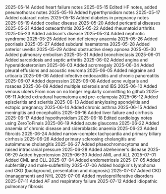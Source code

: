 2025-05-14 Added heart failure notes
2025-05-15 Edited HF notes, added pneumothorax notes
2025-05-16 Added hyperthyroidism notes
2025-05-17 Added cataract notes
2025-05-18 Added diabetes in pregnancy notes
2025-05-19 Added coeliac disease
2025-05-20 Added pericardial diseases
2025-05-21 Added osteoarthritis
2025-05-22 Added rheumatoid arthritis
2025-05-23 Added addison's disease
2025-05-24 Added nephrotic syndrome
2025-05-25 Added iron deficiency anaemia
2025-05-26 Added psoriasis
2025-05-27 Added subdural haematoma
2025-05-28 Added anterior uveitis
2025-05-29 Added obstructive sleep apnoea
2025-05-30 Added pulmonary embolism
2025-05-31 Added bronchiectasis
2025-06-01 Added sarcoidosis and septic arthritis
2025-06-02 Added angina and hyperaldosteronism
2025-06-03 Added acromegaly
2025-06-04 Added pleural effusions and acoustic neuroma
2025-06-05 Added migraine and urticaria
2025-06-06 Added infective endocarditis and chronic pancreatitis
2025-06-07 Added depression
2025-06-08 Added acne vulgaris and rosacea
2025-06-09 Added multiple sclerosis and IBS
2025-06-10 Added venous ulcers 
From now on no longer regularly committing to github
2025-06-11 Added extradural haematoma and pre-eclampsia
2025-06-12 Added episcleritis and scleritis
2025-06-13 Added ankylosing spondylitis and ectopic pregnancy
2025-06-14 Added chronic asthma
2025-06-15 Added meningitis and encephalitis
2025-06-16 Added liver failure and cirrhosis
2025-06-17 Added hypothyroidism
2025-06-18 Edited cardiology notes using ZeroToFinals
2025-06-19 Added acute glaucoma
2025-06-22 Added anaemia of chronic disease and sideroblastic anaemia
2025-06-23 Added fibroids
2025-06-24 Added narrow-complex tachycardia and primary biliary cirrhosis
2025-06-26 Added primary sclerosing cholangitis and autoimmune cholangitis
2025-06-27 Added phaeochromocytoma and raised intracranial pressure
2025-06-28 Added alzeheimer's disease
2025-06-29 Added hypertension
2025-06-30 Added AML and ALL
2025-07-01 Added CML and CLL
2025-07-04 Added endometriosis
2025-07-05 Added subfertility and male-subfertility
2025-07-06 Added hodgkin's lymphoma and CKD (background, presentation and diagnosis)
2025-07-07 Added CKD (management) and NHL
2025-07-09 Added myeloproliferative disorders
2025-07-11 Added AF and respiratory failure
2025-07-12 Added idiopathic pulmonary fibrosis